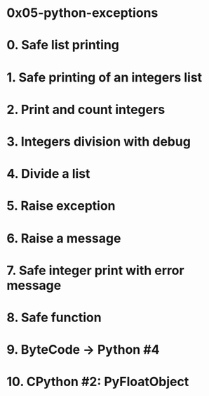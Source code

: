 # 0x05-python-exceptions
# 0. Safe list printing
# 1. Safe printing of an integers list
# 2. Print and count integers
# 3. Integers division with debug
# 4. Divide a list
# 5. Raise exception
# 6. Raise a message
# 7. Safe integer print with error message
# 8. Safe function
# 9. ByteCode -> Python #4
# 10. CPython #2: PyFloatObject